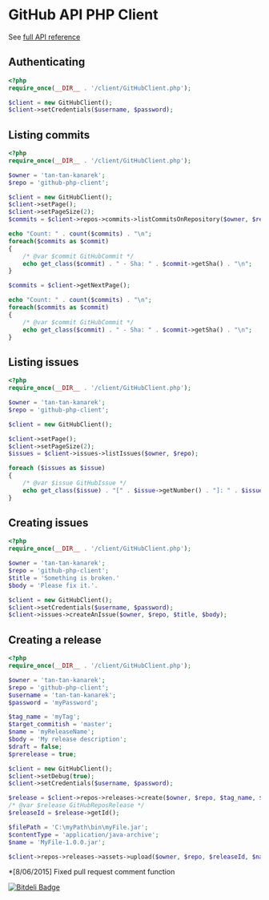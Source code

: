 # GitHub API PHP Client

See [full API reference](https://github.com/tan-tan-kanarek/github-php-client/blob/master/client.md "full API reference")

## Authenticating

```php
<?php
require_once(__DIR__ . '/client/GitHubClient.php');

$client = new GitHubClient();
$client->setCredentials($username, $password);
```

## Listing commits

```php
<?php
require_once(__DIR__ . '/client/GitHubClient.php');

$owner = 'tan-tan-kanarek';
$repo = 'github-php-client';

$client = new GitHubClient();
$client->setPage();
$client->setPageSize(2);
$commits = $client->repos->commits->listCommitsOnRepository($owner, $repo);

echo "Count: " . count($commits) . "\n";
foreach($commits as $commit)
{
    /* @var $commit GitHubCommit */
    echo get_class($commit) . " - Sha: " . $commit->getSha() . "\n";
}

$commits = $client->getNextPage();

echo "Count: " . count($commits) . "\n";
foreach($commits as $commit)
{
    /* @var $commit GitHubCommit */
    echo get_class($commit) . " - Sha: " . $commit->getSha() . "\n";
}
```

## Listing issues

```php
<?php
require_once(__DIR__ . '/client/GitHubClient.php');

$owner = 'tan-tan-kanarek';
$repo = 'github-php-client';

$client = new GitHubClient();

$client->setPage();
$client->setPageSize(2);
$issues = $client->issues->listIssues($owner, $repo);

foreach ($issues as $issue)
{
    /* @var $issue GitHubIssue */
    echo get_class($issue) . "[" . $issue->getNumber() . "]: " . $issue->getTitle() . "\n";
}
```

## Creating issues

```php
<?php
require_once(__DIR__ . '/client/GitHubClient.php');

$owner = 'tan-tan-kanarek';
$repo = 'github-php-client';
$title = 'Something is broken.'
$body = 'Please fix it.'.

$client = new GitHubClient();
$client->setCredentials($username, $password);
$client->issues->createAnIssue($owner, $repo, $title, $body);
```

## Creating a release

```php
<?php
require_once(__DIR__ . '/client/GitHubClient.php');

$owner = 'tan-tan-kanarek';
$repo = 'github-php-client';
$username = 'tan-tan-kanarek';
$password = 'myPassword';

$tag_name = 'myTag';
$target_commitish = 'master';
$name = 'myReleaseName';
$body = 'My release description';
$draft = false;
$prerelease = true;

$client = new GitHubClient();
$client->setDebug(true);
$client->setCredentials($username, $password);

$release = $client->repos->releases->create($owner, $repo, $tag_name, $target_commitish, $name, $body, $draft, $prerelease);
/* @var $release GitHubReposRelease */
$releaseId = $release->getId();

$filePath = 'C:\myPath\bin\myFile.jar';
$contentType = 'application/java-archive';
$name = 'MyFile-1.0.0.jar';

$client->repos->releases->assets->upload($owner, $repo, $releaseId, $name, $contentType, $filePath);
```

*[8/06/2015] Fixed pull request comment function


[![Bitdeli Badge](https://d2weczhvl823v0.cloudfront.net/ivanfemia/github-php-client/trend.png)](https://bitdeli.com/free "Bitdeli Badge")
